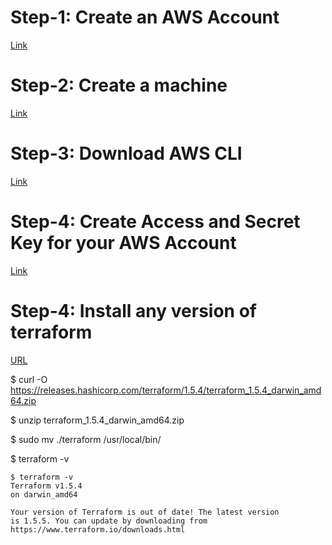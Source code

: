 # Step-1: Create an AWS Account

[Link](https://portal.aws.amazon.com/billing/signup#/start/email)


# Step-2: Create a machine

[Link](https://aws.amazon.com/getting-started/hands-on/launch-connect-to-amazon-ec2-mac-instance/)


# Step-3: Download AWS CLI

[Link](https://docs.aws.amazon.com/cli/v1/userguide/install-linux.html)


# Step-4: Create Access and Secret Key for your AWS Account

[Link](https://docs.aws.amazon.com/IAM/latest/UserGuide/id_credentials_access-keys.html)


# Step-4: Install any version of terraform 

[URL](https://releases.hashicorp.com/terraform/)

$ curl -O https://releases.hashicorp.com/terraform/1.5.4/terraform_1.5.4_darwin_amd64.zip

$ unzip terraform_1.5.4_darwin_amd64.zip 

$ sudo mv ./terraform /usr/local/bin/

$ terraform -v

```
$ terraform -v
Terraform v1.5.4
on darwin_amd64

Your version of Terraform is out of date! The latest version
is 1.5.5. You can update by downloading from https://www.terraform.io/downloads.html
```
